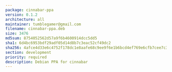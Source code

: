 ```yaml
---
package: cinnabar-ppa
version: 0.1.2
architecture: all
maintainer: tumblegamer@gmail.com
filename: cinnabar-ppa.deb
size: 3476
md5sum: 8754052562d57a9f6b4600914dcc5dd5
sha1: 6d4bc6953bdf29adf05d14d8b7c3eac52cf49dc2
sha256: 4afce4d33e6c4752f178dc1e8aafe68c9ee9f6e1b6bcd4ef769e6cfb7cee7c3b
section: development
priority: required
description: Debian PPA for cinnabar
---
```

